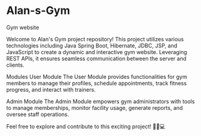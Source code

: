 # Alan-s-Gym
Gym website

Welcome to Alan's Gym project repository! This project utilizes various technologies including Java Spring Boot, Hibernate, JDBC, JSP, and JavaScript to create a dynamic and interactive gym website. Leveraging REST APIs, it ensures seamless communication between the server and clients.

Modules
User Module
The User Module provides functionalities for gym members to manage their profiles, schedule appointments, track fitness progress, and interact with trainers.

Admin Module
The Admin Module empowers gym administrators with tools to manage memberships, monitor facility usage, generate reports, and oversee staff operations.

Feel free to explore and contribute to this exciting project! 🏋️‍♂️💻
